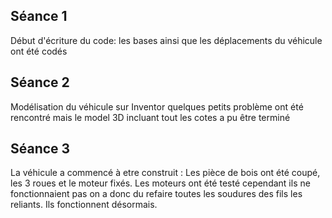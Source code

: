 
Séance 1
---------

Début d'écriture du code: les bases ainsi que les déplacements du véhicule ont été codés

Séance 2
---------

Modélisation du véhicule sur Inventor quelques petits problème ont été rencontré mais le model 3D incluant tout les cotes a pu être terminé

Séance 3
------------

La véhicule a commencé à etre construit :
Les pièce de bois ont été coupé, les 3 roues et le moteur fixés.
Les moteurs ont été testé cependant ils ne fonctionnaient pas on a donc du refaire toutes les soudures des fils les reliants. Ils fonctionnent désormais.

